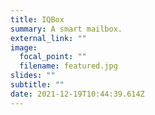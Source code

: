 ```yaml
---
title: IQBox
summary: A smart mailbox.
external_link: ""
image:
  focal_point: ""
  filename: featured.jpg
slides: ""
subtitle: ""
date: 2021-12-19T10:44:39.614Z
---
```

